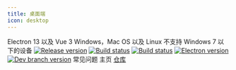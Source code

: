 ```yaml
---
title: 桌面端
icon: desktop
---
```


<ClientOnly>
<n-space vertical>
  <n-card title="技术栈" size="medium" hoverable>
    Electron 13 以及 Vue 3
  </n-card>
  <n-card title="支持平台" size="medium" hoverable>
    Windows，Mac OS 以及 Linux
  </n-card>
  <n-card title="特别说明" size="medium" hoverable>
    不支持 Windows 7 以下的设备
  </n-card>
</n-space>

<n-space justify="center" style="padding-top: 25px">
  <a href="https://github.com/lyswhut/lx-music-desktop/releases"><img src="https://img.shields.io/github/release/lyswhut/lx-music-desktop" alt="Release version"></a>
  <a href="https://github.com/lyswhut/lx-music-desktop/actions/workflows/release.yml"><img src="https://github.com/lyswhut/lx-music-desktop/workflows/Build/badge.svg" alt="Build status"></a>
  <a href="https://github.com/lyswhut/lx-music-desktop/actions/workflows/beta-pack.yml"><img src="https://github.com/lyswhut/lx-music-desktop/workflows/Build%20Beta/badge.svg" alt="Build status"></a>
  <a href="https://electronjs.org/releases/stable"><img src="https://img.shields.io/github/package-json/dependency-version/lyswhut/lx-music-desktop/dev/electron/master" alt="Electron version"></a>
  <a href="https://github.com/lyswhut/lx-music-desktop/tree/dev"><img src="https://img.shields.io/github/package-json/v/lyswhut/lx-music-desktop/dev" alt="Dev branch version"></a>
</n-space>

<n-space justify="center" size="large" style="padding-top: 30px">
<router-link to="/desktop/document/">
  <n-button strong secondary type="primary" size="large">
    <template #icon>
      <p class="font-icon icon iconfont icon-desktop"></p>
    </template>
    常见问题
  </n-button>
</router-link>
<router-link to="/">
  <n-button strong secondary type="primary" size="large">
    <template #icon>
      <p class="font-icon icon iconfont icon-home"></p>
    </template>
    主页
  </n-button>
</router-link>
<a href="https://github.com/lyswhut/lx-music-desktop">
  <n-button strong secondary type="primary" size="large">
    <template #icon>
      <p class="font-icon icon iconfont icon-github"></p>
    </template>
    仓库
  </n-button>
</a>
</n-space>
</ClientOnly>
